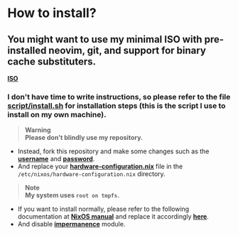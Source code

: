 # How to install?

## You might want to use my minimal ISO with pre-installed neovim, git, and support for binary cache substituters.
[**ISO**](https://github.com/hmanhng/.flakes/releases/download/ISO/minimal.iso)

### I don't have time to write instructions, so please refer to the file [**script/install.sh**](https://github.com/hmanhng/.flakes/blob/tmpfs/script/install.sh) for installation steps (this is the script I use to install on my own machine).

> **Warning**  
> **Please don't blindly use my repository.**
  - Instead, fork this repository and make some changes such as the [**username**](https://github.com/hmanhng/.flakes/blob/tmpfs/flake.nix#L23) and [**password**](https://github.com/hmanhng/.flakes/blob/tmpfs/hosts/laptop/default.nix#L5).
  - And replace your [**hardware-configuration.nix**](https://github.com/hmanhng/.flakes/blob/tmpfs/hosts/laptop/hardware-configuration.nix) file in the `/etc/nixos/hardware-configuration.nix` directory.

> **Note**  
> **My system uses `root on tmpfs`.**
  - If you want to install normally, please refer to the following documentation at [**NixOS manual**](https://nixos.org/manual/nixos/stable/index.html#sec-installation-manual-partitioning) and replace it accordingly [**here**](https://github.com/hmanhng/.flakes/blob/tmpfs/script/install.sh#L29-L34).
  - And disable [**impermanence**](https://github.com/hmanhng/.flakes/blob/tmpfs/hosts/laptop/default.nix#L35-L68) module.
